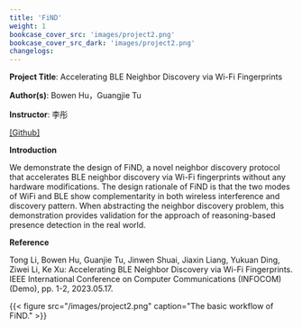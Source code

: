 ```yaml
---
title: 'FiND'
weight: 1
bookcase_cover_src: 'images/project2.png'
bookcase_cover_src_dark: 'images/project2.png'
changelogs:
---
```


**Project Title**: Accelerating BLE Neighbor Discovery via Wi-Fi Fingerprints

**Author(s)**: Bowen Hu，Guangjie Tu   

**Instructor**: 李彤 

[ [Github] ](https://github.com/litonglab/find)

**Introduction**

We demonstrate the design of FiND, a novel neighbor discovery protocol that accelerates BLE neighbor discovery via Wi-Fi fingerprints without any hardware modifications. The design rationale of FiND is that the two modes of WiFi and BLE show complementarity in both wireless interference and discovery pattern. When abstracting the neighbor discovery problem, this demonstration provides validation for the approach of reasoning-based presence detection in the real world.

**Reference**

 Tong Li, Bowen Hu, Guanjie Tu, Jinwen Shuai, Jiaxin Liang, Yukuan Ding, Ziwei Li, Ke Xu: Accelerating BLE Neighbor Discovery via Wi-Fi Fingerprints. IEEE International Conference on Computer Communications (INFOCOM) (Demo), pp. 1-2, 2023.05.17.

{{< figure src="/images/project2.png" caption="The basic workflow of FiND." >}}